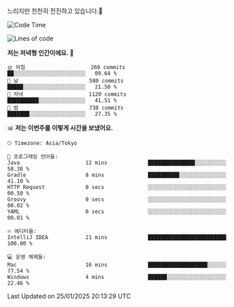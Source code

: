 느리지만 천천히 전진하고 있습니다.🐢

<!--START_SECTION:waka-->
![Code Time](http://img.shields.io/badge/Code%20Time-1%2C516%20hrs%2024%20mins-blue)

![Lines of code](https://img.shields.io/badge/%EC%A0%80%EB%8A%94%20%EC%97%AC%ED%83%9C%EA%B9%8C%EC%A7%80%20-916.3%20thousand%20%EC%A4%84%EC%9D%98%20%EC%BD%94%EB%93%9C%EB%A5%BC%20%EC%9E%91%EC%84%B1%ED%96%88%EC%96%B4%EC%9A%94.-blue)

**저는 저녁형 인간이에요. 🦉** 

```text
🌞 아침                     260 commits         ██░░░░░░░░░░░░░░░░░░░░░░░   09.64 % 
🌆 낮　                     580 commits         █████░░░░░░░░░░░░░░░░░░░░   21.50 % 
🌃 저녁                     1120 commits        ██████████░░░░░░░░░░░░░░░   41.51 % 
🌙 밤　                     738 commits         ███████░░░░░░░░░░░░░░░░░░   27.35 % 
```


📊 **저는 이번주를 이렇게 시간을 보냈어요.** 

```text
🕑︎ Timezone: Asia/Tokyo

💬 프로그래밍 언어들: 
Java                     12 mins             ███████████████░░░░░░░░░░   58.38 % 
Gradle                   8 mins              ██████████░░░░░░░░░░░░░░░   41.10 % 
HTTP Request             0 secs              ░░░░░░░░░░░░░░░░░░░░░░░░░   00.50 % 
Groovy                   0 secs              ░░░░░░░░░░░░░░░░░░░░░░░░░   00.02 % 
YAML                     0 secs              ░░░░░░░░░░░░░░░░░░░░░░░░░   00.01 % 

🔥 에디터들: 
IntelliJ IDEA            21 mins             █████████████████████████   100.00 % 

💻 운영 체제들: 
Mac                      16 mins             ███████████████████░░░░░░   77.54 % 
Windows                  4 mins              ██████░░░░░░░░░░░░░░░░░░░   22.46 % 
```


 Last Updated on 25/01/2025 20:13:29 UTC
<!--END_SECTION:waka-->
